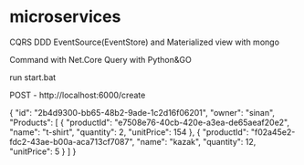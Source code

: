 # microservices

CQRS DDD EventSource(EventStore) and Materialized view with mongo

Command with Net.Core
Query with Python&GO


run start.bat


POST - http://localhost:6000/create

{
    "id": "2b4d9300-bb65-48b2-9ade-1c2d16f06201",
    "owner": "sinan",
    "Products": [
        {
            "productId": "e7508e76-40cb-420e-a3ea-de65aeaf20e2",
            "name": "t-shirt",
            "quantity": 2,
            "unitPrice": 154
        },
        {
            "productId": "f02a45e2-fdc2-43ae-b00a-aca713cf7087",
            "name": "kazak",
            "quantity": 12,
            "unitPrice": 5
        }
    ]
}
